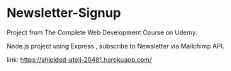 # Newsletter-Signup 

Project from The Complete Web Development Course on Udemy.

Node.js project using Express , subscribe to Newsletter via Mailchimp API.

link: https://shielded-atoll-20481.herokuapp.com/

